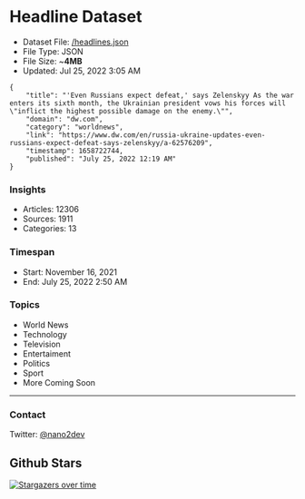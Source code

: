 # Headline Dataset

- Dataset File: [/headlines.json](https://raw.githubusercontent.com/fwd/news/master/headlines.json) 
- File Type: JSON
- File Size: ~**4MB**
- Updated: Jul 25, 2022 3:05 AM

```
{
    "title": "'Even Russians expect defeat,' says Zelenskyy As the war enters its sixth month, the Ukrainian president vows his forces will \"inflict the highest possible damage on the enemy.\"",
    "domain": "dw.com",
    "category": "worldnews",
    "link": "https://www.dw.com/en/russia-ukraine-updates-even-russians-expect-defeat-says-zelenskyy/a-62576209",
    "timestamp": 1658722744,
    "published": "July 25, 2022 12:19 AM"
}
```

### Insights

- Articles: 12306
- Sources: 1911
- Categories: 13

### Timespan

- Start: November 16, 2021
- End: July 25, 2022 2:50 AM

### Topics

- World News
- Technology
- Television
- Entertaiment
- Politics
- Sport
- More Coming Soon

---

### Contact 

Twitter: [@nano2dev](https://twitter.com/nano2dev)

## Github Stars

[![Stargazers over time](https://starchart.cc/fwd/news.svg)](https://starchart.cc/fwd/news)
	